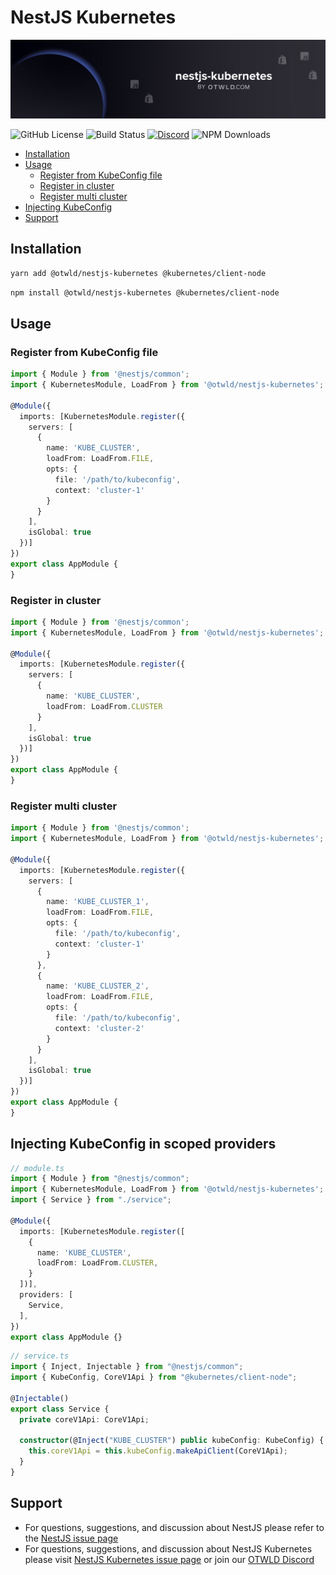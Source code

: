 # NestJS Kubernetes

![otwld_nestjs_kubernetes_banner](./banner.png)

![GitHub License](https://img.shields.io/github/license/otwld/nestjs-kubernetes)
![Build Status](https://github.com/otwld/nestjs-kubernetes/actions/workflows/cd.yml/badge.svg)
[![Discord](https://img.shields.io/badge/Discord-OTWLD-blue?logo=discord&logoColor=white)](https://discord.gg/U24mpqTynB)
![NPM Downloads](https://img.shields.io/npm/dw/%40otwld%2Fnestjs-kubernetes)


- [Installation](#installation)
- [Usage](#usage)
  - [Register from KubeConfig file](#register-from-KubeConfig-file)
  - [Register in cluster](#register-in-cluster)
  - [Register multi cluster](#register-multi-cluster)
- [Injecting KubeConfig](#injecting-kubeconfig)
- [Support](#support)

## Installation

```bash
yarn add @otwld/nestjs-kubernetes @kubernetes/client-node
```

```bash
npm install @otwld/nestjs-kubernetes @kubernetes/client-node
```

## Usage

### Register from KubeConfig file

```typescript
import { Module } from '@nestjs/common';
import { KubernetesModule, LoadFrom } from '@otwld/nestjs-kubernetes';

@Module({
  imports: [KubernetesModule.register({
    servers: [
      {
        name: 'KUBE_CLUSTER',
        loadFrom: LoadFrom.FILE,
        opts: {
          file: '/path/to/kubeconfig',
          context: 'cluster-1'
        }
      }
    ],
    isGlobal: true
  })]
})
export class AppModule {
}
```

### Register in cluster

```typescript
import { Module } from '@nestjs/common';
import { KubernetesModule, LoadFrom } from '@otwld/nestjs-kubernetes';

@Module({
  imports: [KubernetesModule.register({
    servers: [
      {
        name: 'KUBE_CLUSTER',
        loadFrom: LoadFrom.CLUSTER
      }
    ], 
    isGlobal: true
  })]
})
export class AppModule {
}
```

### Register multi cluster

```typescript
import { Module } from '@nestjs/common';
import { KubernetesModule, LoadFrom } from '@otwld/nestjs-kubernetes';

@Module({
  imports: [KubernetesModule.register({
    servers: [
      {
        name: 'KUBE_CLUSTER_1',
        loadFrom: LoadFrom.FILE,
        opts: {
          file: '/path/to/kubeconfig',
          context: 'cluster-1'
        }
      },
      {
        name: 'KUBE_CLUSTER_2',
        loadFrom: LoadFrom.FILE,
        opts: {
          file: '/path/to/kubeconfig',
          context: 'cluster-2'
        }
      }
    ], 
    isGlobal: true
  })]
})
export class AppModule {
}
```


## Injecting KubeConfig in scoped providers

```typescript
// module.ts
import { Module } from "@nestjs/common";
import { KubernetesModule, LoadFrom } from '@otwld/nestjs-kubernetes';
import { Service } from "./service";

@Module({
  imports: [KubernetesModule.register([
    {
      name: 'KUBE_CLUSTER',
      loadFrom: LoadFrom.CLUSTER,
    }
  ])],
  providers: [
    Service,
  ],
})
export class AppModule {}
```

```typescript
// service.ts
import { Inject, Injectable } from "@nestjs/common";
import { KubeConfig, CoreV1Api } from "@kubernetes/client-node";

@Injectable()
export class Service {
  private coreV1Api: CoreV1Api;
  
  constructor(@Inject("KUBE_CLUSTER") public kubeConfig: KubeConfig) {
    this.coreV1Api = this.kubeConfig.makeApiClient(CoreV1Api);
  }
}
```

## Support

- For questions, suggestions, and discussion about NestJS please refer to
  the [NestJS issue page](https://github.com/nestjs/nest/issues)
- For questions, suggestions, and discussion about NestJS Kubernetes please
  visit [NestJS Kubernetes issue page](https://github.com/otwld/nestjs-kubernetes/issues) or join our [OTWLD Discord](https://discord.gg/U24mpqTynB)
